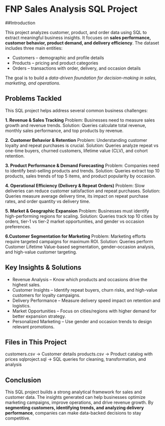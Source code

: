 # FNP Sales Analysis SQL Project


##Introduction

This project analyzes customer, product, and order data using SQL to extract meaningful business insights. It focuses on **sales performance, customer behavior, product demand, and delivery efficiency**. The dataset includes three main entities:
- Customers – demographic and profile details
- Products – pricing and product categories
- Orders – transactions with order, delivery, and occasion details

The goal is to build a *data-driven foundation for decision-making in sales, marketing, and operations.*

## Problems Tackled

This SQL project helps address several common business challenges:

**1. Revenue & Sales Tracking**
Problem: Businesses need to measure sales growth and revenue trends.
Solution: Queries calculate total revenue, monthly sales performance, and top products by revenue.

**2. Customer Behavior & Retention**
Problem: Understanding customer loyalty and repeat purchases is crucial.
Solution: Queries analyze repeat vs one-time buyers, churned customers, lifetime value (CLV), and cohort retention.

**3. Product Performance & Demand Forecasting**
Problem: Companies need to identify best-selling products and trends.
Solution: Queries extract top 10 products, sales trends of top 5 items, and product popularity by occasion.

**4. Operational Efficiency (Delivery & Repeat Orders)**
Problem: Slow deliveries can reduce customer satisfaction and repeat purchases.
Solution: Queries measure average delivery time, its impact on repeat purchase rates, and order quantity vs delivery time.

**5. Market & Geographic Expansion**
Problem: Businesses must identify high-performing regions for scaling.
Solution: Queries track top 10 cities by orders, tier-1 vs tier-2 market opportunities, and gender vs occasion preferences.

**6.Customer Segmentation for Marketing**
Problem: Marketing efforts require targeted campaigns for maximum ROI.
Solution: Queries perform Customer Lifetime Value-based segmentation, gender-occasion analysis, and high-value customer targeting.

## Key Insights & Solutions
- Revenue Analysis – Know which products and occasions drive the highest sales.
- Customer Insights – Identify repeat buyers, churn risks, and high-value customers for loyalty campaigns.
- Delivery Performance – Measure delivery speed impact on retention and logistics.
- Market Opportunities – Focus on cities/regions with higher demand for better expansion strategy.
- Personalized Marketing – Use gender and occasion trends to design relevant promotions.

## Files in This Project
customers.csv → Customer details
products.csv → Product catalog with prices
sqlproject.sql → SQL queries for cleaning, transformation, and analysis

## Conclusion

This SQL project builds a strong analytical framework for sales and customer data. The insights generated can help businesses optimize marketing campaigns, improve operations, and drive revenue growth. By **segmenting customers, identifying trends, and analyzing delivery performance**, companies can make data-backed decisions to stay competitive.
